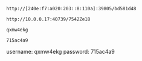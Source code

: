 ```
http://[240e:f7:a020:203::8:110a]:39805/bd581d48
```
```
http://10.0.0.17:40739/7542Ze18
```
```
qxmw4ekg
```
```
715ac4a9
```
username: qxmw4ekg
password: 715ac4a9